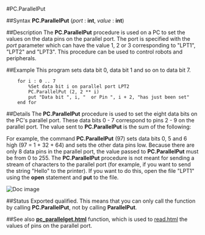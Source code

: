 
#PC.ParallelPut

##Syntax
**PC.ParallelPut** (_port_ : **int**, _value_ : **int**)



##Description
The **PC.ParallelPut** procedure is used on a PC to set the values on the data pins on the parallel port. The port is specified with the _port_ parameter which can have the value 1, 2 or 3 corresponding to "LPT1", "LPT2" and "LPT3". This procedure can be used to control robots and peripherals.



##Example
This program sets data bit 0, data bit 1 and so on to data bit 7.


        for i : 0 .. 7
            %Set data bit i on parallel port LPT2
            PC.ParallelPut (2, 2 ** i)  
            put "Data bit ", i, "  or Pin ", i + 2, "has just been set"
        end for
##Details
The **PC.ParallelPut** procedure is used to set the eight data bits on the PC's parallel port. These data bits 0 - 7 correspond to pins 2 - 9 on the parallel port.
The value sent to **PC.ParallelPut** is the sum of the following:






For example, the command **PC.ParallelPut** (97) sets data bits 0, 5 and 6 high (97 = 1 + 32 + 64) and sets the other data pins low. Because there are only 8 data pins in the parallel port, the value passed to **PC.ParallelPut** must be from 0 to 255.
The **PC.ParallelPut** procedure is not meant for sending a stream of characters to the parallel port (for example, if you want to send the string "Hello" to the printer). If you want to do this, open the file "LPT1" using the **open** statement and **put** to the file. 

![Doc image](pc_parallelput01.gif)


##Status
Exported qualified.
This means that you can only call the function by calling **PC.ParallelPut**, not by calling **ParallelPut**.



##See also
**[pc_parallelget.html](PC.ParallelGet)** function, which is used to [read.html](read) the values of pins on the parallel port.



